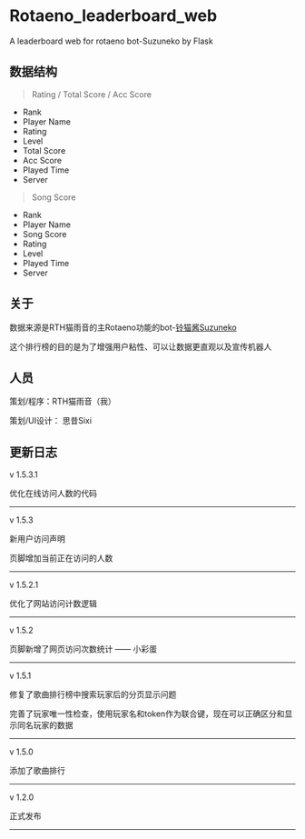 # Rotaeno_leaderboard_web
A leaderboard web for rotaeno bot-Suzuneko by Flask

## 数据结构

> Rating / Total Score / Acc Score

- Rank
- Player Name
- Rating
- Level
- Total Score
- Acc Score
- Played Time
- Server

> Song Score

- Rank
- Player Name
- Song Score
- Rating 
- Level
- Played Time
- Server

## 关于
数据来源是RTH猫雨音的主Rotaeno功能的bot-[铃猫酱Suzuneko](https://github.com/RaTaiHok/SuzuNeko_QQbot)

这个排行榜的目的是为了增强用户粘性、可以让数据更直观以及宣传机器人

## 人员
策划/程序：RTH猫雨音（我）

策划/UI设计： 思昔Sixi

## 更新日志

v 1.5.3.1

优化在线访问人数的代码

---

v 1.5.3

新用户访问声明

页脚增加当前正在访问的人数

---

v 1.5.2.1

优化了网站访问计数逻辑

---

v 1.5.2

页脚新增了网页访问次数统计 —— 小彩蛋

---

v 1.5.1

修复了歌曲排行榜中搜索玩家后的分页显示问题

完善了玩家唯一性检查，使用玩家名和token作为联合键，现在可以正确区分和显示同名玩家的数据

---

v 1.5.0

添加了歌曲排行

---

v 1.2.0

正式发布

---